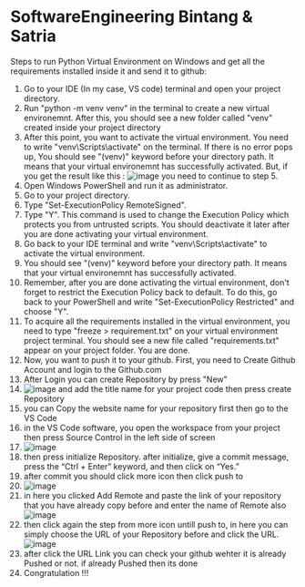 # SoftwareEngineering Bintang & Satria
Steps to run Python Virtual Environment on Windows and get all the requirements installed inside it and send it to github:
1. Go to your IDE (In my case, VS code) terminal and open your project directory.
2. Run "python -m venv venv" in the terminal to create a new virtual environemnt. After this, you should see a new folder called "venv" created inside your project directory
3. After this point, you want to activate the virtual environment. You need to write "venv\Scripts\activate" on the terminal. If there is no error pops up, You should see "(venv)" keyword before your directory path. It means that your virtual environemnt has successfully activated. But, if you get the result like this :
![image](https://user-images.githubusercontent.com/77273824/157022394-e7263cac-5da6-4969-b375-b6f7dcf1fc52.png)
you need to continue to step 5.
4. Open Windows PowerShell and run it as administrator.
5. Go to your project directory.
6. Type "Set-ExecutionPolicy RemoteSigned".
7. Type "Y". This command is used to change the Execution Policy which protects you from untrusted scripts. You should deactivate it later after you are done activating your virtual environment.
8. Go back to your IDE terminal and write "venv\Scripts\activate" to activate the virtual environment.
9. You should see "(venv)" keyword before your directory path. It means that your virtual environemnt has successfully activated.
10. Remember, after you are done activating the virtual environment, don't forget to restrict the Execution Policy back to default. To do this, go back to your PowerShell and write "Set-ExecutionPolicy Restricted" and choose "Y".
11. To acquire all the requirements installed in the virtual environment, you need to type "freeze > requirement.txt" on your virtual environment project terminal. You should see a new file called "requirements.txt" appear on your project folder. You are done.
12. Now, you want to push it to your github. First, you need to Create Github Account and login to the Github.com
13. After Login you can create Repository by press "New"
14. ![image](https://user-images.githubusercontent.com/71108329/157260721-bd559277-f6ab-45fd-905a-16319de04952.png)
 and add the title name for your project code then press create Repository
14. you can Copy the website name for your repository first then go to the VS Code
15. in the VS Code software, you open the workspace from your project then press Source Control in the left side of screen
16. ![image](https://user-images.githubusercontent.com/71108329/157261159-06255182-f812-45df-a769-6cdb57773851.png) 
17. then press initialize Repository. after initialize, give a commit message, press the “Ctrl + Enter” keyword, and then click on “Yes.”
19. after commit you should click more icon then click push to 
20. ![image](https://user-images.githubusercontent.com/71108329/157261561-0648ba97-d419-4bc1-85b7-298f68e6a349.png)
21. in here you clicked Add Remote and paste the link of your repository that you have already copy before and enter the name of Remote also![image](https://user-images.githubusercontent.com/71108329/157261944-c08e86f1-d095-47b5-b0c4-9ab9d5db4fc2.png)
22. then click again the step from more icon untill push to, in here you can simply choose the URL of your Repository before and click the URL. ![image](https://user-images.githubusercontent.com/71108329/157262182-cb5f4dff-5dcf-4af2-9272-249fdaa16f95.png)
23. after click the URL Link you can check your github wehter it is already Pushed or not. if already Pushed then its done 
24. Congratulation !!! 

